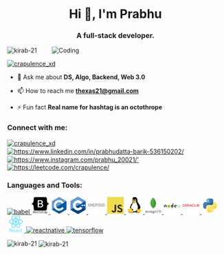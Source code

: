 <h1 align="center">Hi 👋, I'm Prabhu</h1>
<h3 align="center">A full-stack developer.</h3>
<img align="right" alt="Coding" width="400" src="https://media.tenor.com/cX92mi1p-NYAAAAC/coding-anime.gif">

<p align="left"> <img src="https://komarev.com/ghpvc/?username=kirab-21&label=Profile%20views&color=0e75b6&style=flat" alt="kirab-21" /> </p>

<p align="left"> <a href="https://twitter.com/crapulence_xd" target="blank"><img src="https://img.shields.io/twitter/follow/crapulence_xd?logo=twitter&style=for-the-badge" alt="crapulence_xd" /></a> </p>

- 💬 Ask me about **DS, Algo, Backend, Web 3.0**

- 📫 How to reach me **thexas21@gmail.com**

- ⚡ Fun fact **Real name for hashtag is an octothrope**

<h3 align="left">Connect with me:</h3>
<p align="left">
<a href="https://twitter.com/crapulence_xd" target="blank"><img align="center" src="https://raw.githubusercontent.com/rahuldkjain/github-profile-readme-generator/master/src/images/icons/Social/twitter.svg" alt="crapulence_xd" height="30" width="40" /></a>
<a href="https://linkedin.com/in/https://www.linkedin.com/in/prabhudatta-barik-536150202/" target="blank"><img align="center" src="https://raw.githubusercontent.com/rahuldkjain/github-profile-readme-generator/master/src/images/icons/Social/linked-in-alt.svg" alt="https://www.linkedin.com/in/prabhudatta-barik-536150202/" height="30" width="40" /></a>
<a href="https://instagram.com/https://www.instagram.com/prabhu_20021/'" target="blank"><img align="center" src="https://raw.githubusercontent.com/rahuldkjain/github-profile-readme-generator/master/src/images/icons/Social/instagram.svg" alt="https://www.instagram.com/prabhu_20021/'" height="30" width="40" /></a>
<a href="https://www.leetcode.com/https://leetcode.com/crapulence/" target="blank"><img align="center" src="https://raw.githubusercontent.com/rahuldkjain/github-profile-readme-generator/master/src/images/icons/Social/leet-code.svg" alt="https://leetcode.com/crapulence/" height="30" width="40" /></a>
</p>

<h3 align="left">Languages and Tools:</h3>
<p align="left"> <a href="https://babeljs.io/" target="_blank" rel="noreferrer"> <img src="https://www.vectorlogo.zone/logos/babeljs/babeljs-icon.svg" alt="babel" width="40" height="40"/> </a> <a href="https://getbootstrap.com" target="_blank" rel="noreferrer"> <img src="https://raw.githubusercontent.com/devicons/devicon/master/icons/bootstrap/bootstrap-plain-wordmark.svg" alt="bootstrap" width="40" height="40"/> </a> <a href="https://www.cprogramming.com/" target="_blank" rel="noreferrer"> <img src="https://raw.githubusercontent.com/devicons/devicon/master/icons/c/c-original.svg" alt="c" width="40" height="40"/> </a> <a href="https://www.w3schools.com/cpp/" target="_blank" rel="noreferrer"> <img src="https://raw.githubusercontent.com/devicons/devicon/master/icons/cplusplus/cplusplus-original.svg" alt="cplusplus" width="40" height="40"/> </a> <a href="https://expressjs.com" target="_blank" rel="noreferrer"> <img src="https://raw.githubusercontent.com/devicons/devicon/master/icons/express/express-original-wordmark.svg" alt="express" width="40" height="40"/> </a> <a href="https://developer.mozilla.org/en-US/docs/Web/JavaScript" target="_blank" rel="noreferrer"> <img src="https://raw.githubusercontent.com/devicons/devicon/master/icons/javascript/javascript-original.svg" alt="javascript" width="40" height="40"/> </a> <a href="https://www.linux.org/" target="_blank" rel="noreferrer"> <img src="https://raw.githubusercontent.com/devicons/devicon/master/icons/linux/linux-original.svg" alt="linux" width="40" height="40"/> </a> <a href="https://www.mongodb.com/" target="_blank" rel="noreferrer"> <img src="https://raw.githubusercontent.com/devicons/devicon/master/icons/mongodb/mongodb-original-wordmark.svg" alt="mongodb" width="40" height="40"/> </a> <a href="https://nodejs.org" target="_blank" rel="noreferrer"> <img src="https://raw.githubusercontent.com/devicons/devicon/master/icons/nodejs/nodejs-original-wordmark.svg" alt="nodejs" width="40" height="40"/> </a> <a href="https://www.oracle.com/" target="_blank" rel="noreferrer"> <img src="https://raw.githubusercontent.com/devicons/devicon/master/icons/oracle/oracle-original.svg" alt="oracle" width="40" height="40"/> </a> <a href="https://www.python.org" target="_blank" rel="noreferrer"> <img src="https://raw.githubusercontent.com/devicons/devicon/master/icons/python/python-original.svg" alt="python" width="40" height="40"/> </a> <a href="https://reactjs.org/" target="_blank" rel="noreferrer"> <img src="https://raw.githubusercontent.com/devicons/devicon/master/icons/react/react-original-wordmark.svg" alt="react" width="40" height="40"/> </a> <a href="https://reactnative.dev/" target="_blank" rel="noreferrer"> <img src="https://reactnative.dev/img/header_logo.svg" alt="reactnative" width="40" height="40"/> </a> <a href="https://www.tensorflow.org" target="_blank" rel="noreferrer"> <img src="https://www.vectorlogo.zone/logos/tensorflow/tensorflow-icon.svg" alt="tensorflow" width="40" height="40"/> </a> </p>

<p><img align="left" src="https://github-readme-stats.vercel.app/api/top-langs?username=kirab-21&show_icons=true&locale=en&layout=compact" alt="kirab-21" /></p>

<p>&nbsp;<img align="center" src="https://github-readme-stats.vercel.app/api?username=kirab-21&show_icons=true&locale=en" alt="kirab-21" /></p>


